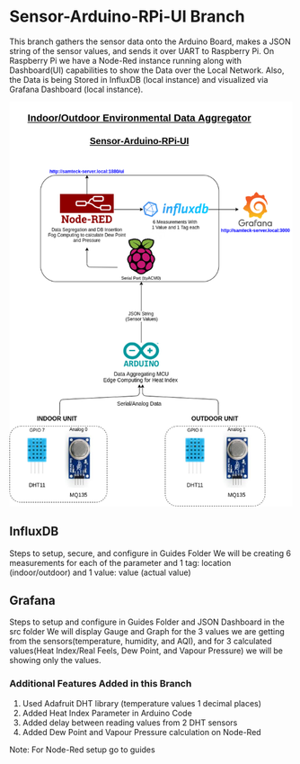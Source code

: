 # Sensor-Arduino-RPi-UI Branch
This branch gathers the sensor data onto the Arduino Board, makes a JSON string of the sensor values, and sends it over UART to Raspberry Pi.
On Raspberry Pi we have a Node-Red instance running along with Dashboard(UI) capabilities to show the Data over the Local Network. Also, the Data is being Stored in InfluxDB (local instance) and visualized via Grafana Dashboard (local instance).

<img src="https://github.com/samteck/indoor-outdoor-env-data-aggregator/blob/sensor-ardunio-RPi-UI/architectural-diagrams/Sensor-Arduino-RPi-UI.png" width="800">

## InfluxDB
Steps to setup, secure, and configure in Guides Folder
We will be creating 6 measurements for each of the parameter and 1 tag: location (indoor/outdoor) and 1 value: value (actual value)

## Grafana
Steps to setup and configure in Guides Folder and JSON Dashboard in the src folder
We will display Gauge and Graph for the 3 values we are getting from the sensors(temperature, humidity, and AQI), and for 3 calculated values(Heat Index/Real Feels, Dew Point, and Vapour Pressure) we will be showing only the values.

### Additional Features Added in this Branch
1. Used Adafruit DHT library (temperature values 1 decimal places)
2. Added Heat Index Parameter in Arduino Code
3. Added delay between reading values from 2 DHT sensors
4. Added Dew Point and Vapour Pressure calculation on Node-Red

Note: For Node-Red setup go to guides
